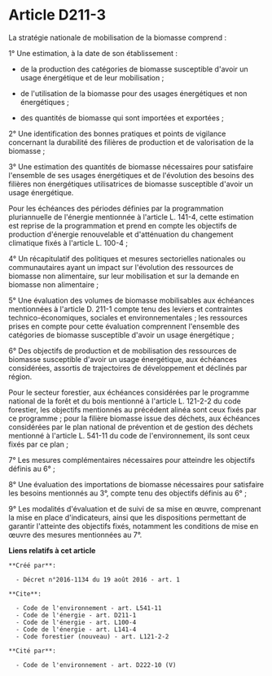 # Article D211-3

La stratégie nationale de mobilisation de la biomasse comprend : 

1° Une estimation, à la date de son établissement :

- de la production des catégories de biomasse susceptible d'avoir un usage énergétique et de leur mobilisation ;

- de l'utilisation de la biomasse pour des usages énergétiques et non énergétiques ;

- des quantités de biomasse qui sont importées et exportées ; 

2° Une identification des bonnes pratiques et points de vigilance concernant la durabilité des filières de production et de
valorisation de la biomasse ; 

3° Une estimation des quantités de biomasse nécessaires pour satisfaire l'ensemble de ses usages énergétiques et de
l'évolution des besoins des filières non énergétiques utilisatrices de biomasse susceptible d'avoir un usage énergétique. 

Pour les échéances des périodes définies par la programmation pluriannuelle de l'énergie mentionnée à l'article L. 141-4,
cette estimation est reprise de la programmation et prend en compte les objectifs de production d'énergie renouvelable et
d'atténuation du changement climatique fixés à l'article L. 100-4 ; 

4° Un récapitulatif des politiques et mesures sectorielles nationales ou communautaires ayant un impact sur l'évolution des
ressources de biomasse non alimentaire, sur leur mobilisation et sur la demande en biomasse non alimentaire ; 

5° Une évaluation des volumes de biomasse mobilisables aux échéances mentionnées à l'article D. 211-1 compte tenu des leviers
et contraintes technico-économiques, sociales et environnementales ; les ressources prises en compte pour cette évaluation
comprennent l'ensemble des catégories de biomasse susceptible d'avoir un usage énergétique ; 

6° Des objectifs de production et de mobilisation des ressources de biomasse susceptible d'avoir un usage énergétique, aux
échéances considérées, assortis de trajectoires de développement et déclinés par région. 

Pour le secteur forestier, aux échéances considérées par le programme national de la forêt et du bois mentionné à l'article
L. 121-2-2 du code forestier, les objectifs mentionnés au précédent alinéa sont ceux fixés par ce programme ; pour la filière
biomasse issue des déchets, aux échéances considérées par le plan national de prévention et de gestion des déchets mentionné
à l'article L. 541-11 du code de l'environnement, ils sont ceux fixés par ce plan ; 

7° Les mesures complémentaires nécessaires pour atteindre les objectifs définis au 6° ; 

8° Une évaluation des importations de biomasse nécessaires pour satisfaire les besoins mentionnés au 3°, compte tenu des
objectifs définis au 6° ; 

9° Les modalités d'évaluation et de suivi de sa mise en œuvre, comprenant la mise en place d'indicateurs, ainsi que les
dispositions permettant de garantir l'atteinte des objectifs fixés, notamment les conditions de mise en œuvre des mesures
mentionnées au 7°.

**Liens relatifs à cet article**

	**Créé par**:

	  - Décret n°2016-1134 du 19 août 2016 - art. 1

	**Cite**:

	  - Code de l'environnement - art. L541-11
	  - Code de l'énergie - art. D211-1
	  - Code de l'énergie - art. L100-4
	  - Code de l'énergie - art. L141-4
	  - Code forestier (nouveau) - art. L121-2-2

	**Cité par**:

	  - Code de l'environnement - art. D222-10 (V)
